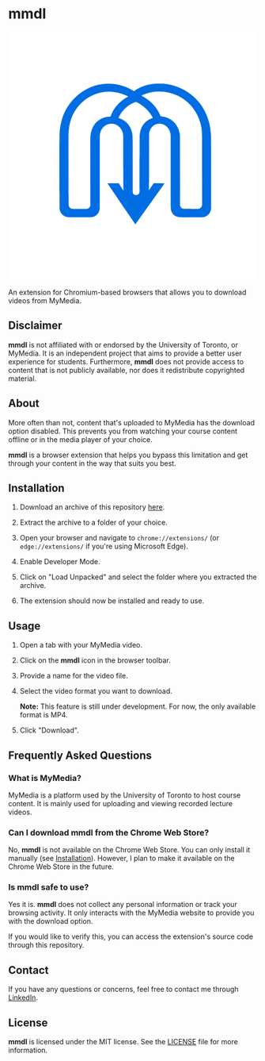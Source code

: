 # mmdl

![logo](assets/logo-small.png)

An extension for Chromium-based browsers that allows you to download videos from MyMedia.

## Disclaimer

**mmdl** is not affiliated with or endorsed by the University of Toronto, or MyMedia. It is an independent project that aims to provide a better user experience for students. Furthermore, **mmdl** does not provide access to content that is not publicly available, nor does it redistribute copyrighted material.

## About

More often than not, content that's uploaded to MyMedia has the download option disabled. This prevents you from watching your course content offline or in the media player of your choice.

**mmdl** is a browser extension that helps you bypass this limitation and get through your content in the way that suits you best.

## Installation

1. Download an archive of this repository [here](https://github.com/ashenafee/mmdl/archive/refs/heads/main.zip).

2. Extract the archive to a folder of your choice.

3. Open your browser and navigate to `chrome://extensions/` (or `edge://extensions/` if you're using Microsoft Edge).

4. Enable Developer Mode.

5. Click on "Load Unpacked" and select the folder where you extracted the archive.

6. The extension should now be installed and ready to use.

## Usage

1. Open a tab with your MyMedia video.

2. Click on the **mmdl** icon in the browser toolbar.

3. Provide a name for the video file.

4. Select the video format you want to download.

    **Note:** This feature is still under development. For now, the only available format is MP4.

5. Click "Download".

## Frequently Asked Questions

### What is MyMedia?

MyMedia is a platform used by the University of Toronto to host course content. It is mainly used for uploading and viewing recorded lecture videos.

### Can I download **mmdl** from the Chrome Web Store?

No, **mmdl** is not available on the Chrome Web Store. You can only install it manually (see [Installation](#installation)). However, I plan to make it available on the Chrome Web Store in the future.

### Is **mmdl** safe to use?

Yes it is. **mmdl** does not collect any personal information or track your browsing activity. It only interacts with the MyMedia website to provide you with the download option.

If you would like to verify this, you can access the extension's source code through this repository.

## Contact

If you have any questions or concerns, feel free to contact me through  [LinkedIn](https://www.linkedin.com/in/ashenafee).

## License

**mmdl** is licensed under the MIT license. See the [LICENSE](LICENSE) file for more information.
